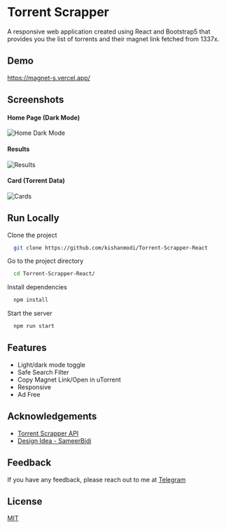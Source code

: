 # Torrent Scrapper

A responsive web application created using React and Bootstrap5 that provides you the list of torrents and their magnet link fetched from 1337x.

## Demo

https://magnet-s.vercel.app/

## Screenshots

#### Home Page (Dark Mode)

![Home Dark Mode](https://raw.githubusercontent.com/kishanmodi/Torrent-Scrapper-React/main/screenshots/home-dark.png)

#### Results

![Results](https://raw.githubusercontent.com/kishanmodi/Torrent-Scrapper-React/main/screenshots/result1.png)

#### Card (Torrent Data)

![Cards](https://raw.githubusercontent.com/kishanmodi/Torrent-Scrapper-React/main/screenshots/card.png)

## Run Locally

Clone the project

```bash
  git clone https://github.com/kishanmodi/Torrent-Scrapper-React
```

Go to the project directory

```bash
  cd Torrent-Scrapper-React/
```

Install dependencies

```bash
  npm install
```

Start the server

```bash
  npm run start
```

## Features

- Light/dark mode toggle
- Safe Search Filter
- Copy Magnet Link/Open in uTorrent
- Responsive
- Ad Free

## Acknowledgements

- [Torrent Scrapper API](https://github.com/kishanmodi/Torrent-Scrapper-API)
- [Design Idea - SameerBidi](https://github.com/SameerBidi)

## Feedback

If you have any feedback, please reach out to me at [Telegram](https://t.me/kishanmodi)

## License

[MIT](https://choosealicense.com/licenses/mit/)
